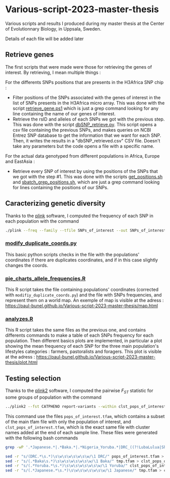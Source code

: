 # Various-script-2023-master-thesis
Various scripts and results I produced during my master thesis at the Center of Evolutionnary Biology, in Uppsala, Sweden.

Details of each file will be added later

## Retrieve genes

The first scripts that were made were those for retrieving the genes of interest. By retrieving, I mean multiple things :  

For the differents SNPs positions that are presents in the H3Africa SNP chip :
- Filter positions of the SNPs associated with the genes of interest in the list of SNPs presents in the H3Africa micro array. This was done with the script [retrieve_gene.ps1](https://github.com/Paul-bunel/Various-script-2023-master-thesis/blob/main/retrieve_genes.ps1) which is just a grep command looking for any line containing the name of our genes of interest.
- Retrieve the rsID and alleles of each SNPs we got with the previous step. This was done with the script [dbSNP_retrieve.py](https://github.com/Paul-bunel/Various-script-2023-master-thesis/blob/main/dbSNP_retrieve.py). This script opens a csv file containing the previous SNPs, and makes queries on NCBI Entrez SNP database to get the information that we want for each SNP. Then, it writes the results in a "dbSNP_retrieved.csv" CSV file. Doesn't take any parameters but the code opens a file with a specific name.

For the actual data genotyped from different populations in Africa, Europe and EastAsia :
- Retrieve every SNP of interest by using the positions of the SNPs that we got with the step #1. This was done with the scripts [get_positions.sh](https://github.com/Paul-bunel/Various-script-2023-master-thesis/blob/main/grep_positions.sh) and [sbatch_grep_positions.sh](https://github.com/Paul-bunel/Various-script-2023-master-thesis/blob/main/sbatch_grep_positions.sh), which are just a grep command looking for lines containing the positions of our SNPs.

## Caracterizing genetic diversity

Thanks to the [plink](https://www.cog-genomics.org/plink/) software, I computed the frequency of each SNP in each population with the command

```bash
./plink --freq --family --tfile SNPs_of_interest --out SNPs_of_interest_analysis_clst
```

### [modify_duplicate_coords.py](https://github.com/Paul-bunel/Various-script-2023-master-thesis/blob/main/modify_duplicate_coords.py)

This basic python scripts checks in the file with the populations' coordinates if there are duplicates coordinates, and if in this case slightly changes the coords.

### [pie_charts_allele_frequencies.R](https://github.com/Paul-bunel/Various-script-2023-master-thesis/blob/main/pie_charts_allele_frequencies.R)

This R script takes the file containing populations' coordinates (corrected with `modifiy_duplicate_coords.py`) and the file with SNPs frequencies, and represent them on a world map. An exemple of map is visible at the adress : https://paul-bunel.github.io/Various-script-2023-master-thesis/map.html

### [analyzes.R](https://github.com/Paul-bunel/Various-script-2023-master-thesis/blob/main/analyzes.R)

This R script takes the same files as the previous one, and contains differents commands to make a table of each SNPs frequency for each population. Then different basics plots are implemented, in particular a plot showing the mean frequency of each SNP for the three main population's lifestyles categories : farmers, pastoralists and foragers. This plot is visible at the adress : https://paul-bunel.github.io/Various-script-2023-master-thesis/plot.html

## Testing selection

Thanks to the [plink2](https://www.cog-genomics.org/plink/2.0/) software, I computed the pairwise $F_{ST}$ statistic for some groups of population with the command

```bash
../plink2 --fst CATPHENO report-variants --within clst_pops_of_interest.tfam --tfile ../AfricanNeo_and_Public_DB_minN10_Jan2022 --keep-fam pops_of_interest.tfam --out pops_of_interest_fst
```

This command use the files `pops_of_interest.tfam`, which contains a subset of the main tfam file with only the population of interest, and `clst_pops_of_interest.tfam`, which is the exact same file with cluster names added at the end of each sample line. These files were generated with the following bash commands

```bash
grep -wP '.*Japanese.*|.*Baka.*|.*Nigeria_Yoruba.*|DRC_((?!LubaLulua|Shi|Rega).)*' AfricanNeo_and_Public_DB_minN10_Jan2022.tfam > pops_of_interest/pops_of_interest.tfam

sed -r "s/(DRC.*\s.*)\s\w\s\w\s\w\s\w/\1 DRC/" pops_of_interest.tfam > tmp.tfam
sed -r "s/(.*Baka\s.*)\s\w\s\w\s\w\s\w/\1 Baka/" tmp.tfam > clst_pops_of_interest.tfam
sed -r "s/(.*Yoruba.*\s.*)\s\w\s\w\s\w\s\w/\1 Yoruba/" clst_pops_of_interest.tfam > tmp.tfam
sed -r "s/(.*Japanese.*\s.*)\s\w\s\w\s\w\s\w/\1 Japanese/" tmp.tfam > clst_pops_of_interest.tfam
```
